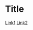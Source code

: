# Title
[Link1](https://www.convertunits.com/molarmass/(NH4)2SO4)
[Link2](https://www.convertunits.com/molarmass/Mg(NO3)2)